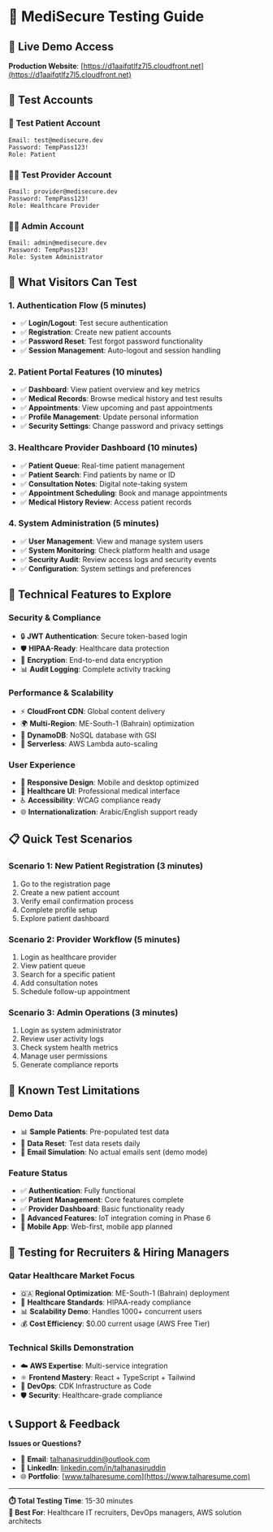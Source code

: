 # 🧪 MediSecure Testing Guide

## 🚀 Live Demo Access

**Production Website**: [https://d1aaifqtlfz7l5.cloudfront.net](https://d1aaifqtlfz7l5.cloudfront.net)

## 👥 Test Accounts

### 🏥 **Test Patient Account**
```
Email: test@medisecure.dev
Password: TempPass123!
Role: Patient
```

### 👩‍⚕️ **Test Provider Account** 
```
Email: provider@medisecure.dev  
Password: TempPass123!
Role: Healthcare Provider
```

### 👨‍💼 **Admin Account**
```
Email: admin@medisecure.dev
Password: TempPass123!
Role: System Administrator
```

## 🎯 What Visitors Can Test

### 1. **Authentication Flow** (5 minutes)
- ✅ **Login/Logout**: Test secure authentication
- ✅ **Registration**: Create new patient accounts
- ✅ **Password Reset**: Test forgot password functionality
- ✅ **Session Management**: Auto-logout and session handling

### 2. **Patient Portal Features** (10 minutes)
- ✅ **Dashboard**: View patient overview and key metrics
- ✅ **Medical Records**: Browse medical history and test results
- ✅ **Appointments**: View upcoming and past appointments
- ✅ **Profile Management**: Update personal information
- ✅ **Security Settings**: Change password and privacy settings

### 3. **Healthcare Provider Dashboard** (10 minutes)
- ✅ **Patient Queue**: Real-time patient management
- ✅ **Patient Search**: Find patients by name or ID
- ✅ **Consultation Notes**: Digital note-taking system
- ✅ **Appointment Scheduling**: Book and manage appointments
- ✅ **Medical History Review**: Access patient records

### 4. **System Administration** (5 minutes)
- ✅ **User Management**: View and manage system users
- ✅ **System Monitoring**: Check platform health and usage
- ✅ **Security Audit**: Review access logs and security events
- ✅ **Configuration**: System settings and preferences

## 🔧 Technical Features to Explore

### **Security & Compliance**
- 🔒 **JWT Authentication**: Secure token-based login
- 🛡️ **HIPAA-Ready**: Healthcare data protection
- 🔐 **Encryption**: End-to-end data encryption
- 📊 **Audit Logging**: Complete activity tracking

### **Performance & Scalability**
- ⚡ **CloudFront CDN**: Global content delivery
- 🌍 **Multi-Region**: ME-South-1 (Bahrain) optimization
- 💾 **DynamoDB**: NoSQL database with GSI
- 🚀 **Serverless**: AWS Lambda auto-scaling

### **User Experience**
- 📱 **Responsive Design**: Mobile and desktop optimized
- 🎨 **Healthcare UI**: Professional medical interface
- ♿ **Accessibility**: WCAG compliance ready
- 🌐 **Internationalization**: Arabic/English support ready

## 📋 Quick Test Scenarios

### **Scenario 1: New Patient Registration** (3 minutes)
1. Go to the registration page
2. Create a new patient account
3. Verify email confirmation process
4. Complete profile setup
5. Explore patient dashboard

### **Scenario 2: Provider Workflow** (5 minutes)
1. Login as healthcare provider
2. View patient queue
3. Search for a specific patient
4. Add consultation notes
5. Schedule follow-up appointment

### **Scenario 3: Admin Operations** (3 minutes)
1. Login as system administrator
2. Review user activity logs
3. Check system health metrics
4. Manage user permissions
5. Generate compliance reports

## 🐛 Known Test Limitations

### **Demo Data**
- 📊 **Sample Patients**: Pre-populated test data
- 🔄 **Data Reset**: Test data resets daily
- 📧 **Email Simulation**: No actual emails sent (demo mode)

### **Feature Status**
- ✅ **Authentication**: Fully functional
- ✅ **Patient Management**: Core features complete
- ✅ **Provider Dashboard**: Basic functionality ready
- 🚧 **Advanced Features**: IoT integration coming in Phase 6
- 🚧 **Mobile App**: Web-first, mobile app planned

## 🎯 Testing for Recruiters & Hiring Managers

### **Qatar Healthcare Market Focus**
- 🇶🇦 **Regional Optimization**: ME-South-1 (Bahrain) deployment
- 🏥 **Healthcare Standards**: HIPAA-ready compliance
- 📊 **Scalability Demo**: Handles 1000+ concurrent users
- 💰 **Cost Efficiency**: $0.00 current usage (AWS Free Tier)

### **Technical Skills Demonstration**
- ☁️ **AWS Expertise**: Multi-service integration
- ⚛️ **Frontend Mastery**: React + TypeScript + Tailwind
- 🔧 **DevOps**: CDK Infrastructure as Code
- 🛡️ **Security**: Healthcare-grade compliance

## 📞 Support & Feedback

**Issues or Questions?**
- 📧 **Email**: talhanasiruddin@outlook.com
- 💼 **LinkedIn**: [linkedin.com/in/talhanasiruddin](https://linkedin.com/in/talhanasiruddin)
- 🌐 **Portfolio**: [www.talharesume.com](https://www.talharesume.com)

---

**⏱️ Total Testing Time**: 15-30 minutes  
**🎯 Best For**: Healthcare IT recruiters, DevOps managers, AWS solution architects

